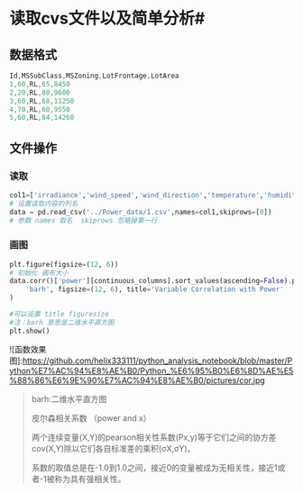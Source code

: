# 读取cvs文件以及简单分析#



## 数据格式

```D
Id,MSSubClass,MSZoning,LotFrontage,LotArea
1,60,RL,65,8450
2,20,RL,80,9600
3,60,RL,68,11250
4,70,RL,60,9550
5,60,RL,84,14260
```



## 文件操作

### 读取

```python
col1=['irradiance','wind_speed','wind_direction','temperature','humidity','pressure','power']
# 设置读取内容的列名
data = pd.read_csv('../Power_data/1.csv',names=col1,skiprows=[0])
# 参数 names 取名  skiprows 忽略掉第一行
```

### 画图

```python
plt.figure(figsize=(12, 6))
# 初始化 画布大小
data.corr()['power'][continuous_columns].sort_values(ascending=False).plot(
    'barh', figsize=(12, 6), title='Variable Correlation with Power'
)

#可以设置 title figuresize
#注：barh 意思是二维水平直方图
plt.show()
```

![函数效果图]:https://github.com/helix333111/python_analysis_notebook/blob/master/Python%E7%AC%94%E8%AE%B0/Python_%E6%95%B0%E6%8D%AE%E5%88%86%E6%9E%90%E7%AC%94%E8%AE%B0/pictures/cor.jpg

> barh:二维水平直方图
>
> 皮尔森相关系数 （power and x）
>
> 两个连续变量(X,Y)的pearson相关性系数(Px,y)等于它们之间的协方差cov(X,Y)除以它们各自标准差的乘积(σX,σY)。
>
> 系数的取值总是在-1.0到1.0之间，接近0的变量被成为无相关性，接近1或者-1被称为具有强相关性。





